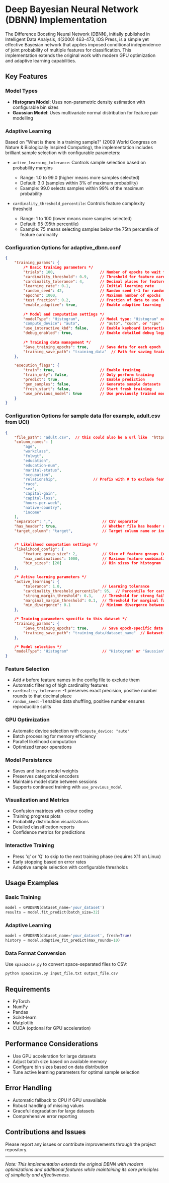 # Deep Bayesian Neural Network (DBNN) Implementation

The Difference Boosting Neural Network (DBNN), initially published in Intelligent Data Analysis, 4(2000) 463-473, IOS Press, is a simple yet effective Bayesian network that applies imposed conditional independence of joint probability of multiple features for classification. This implementation extends the original work with modern GPU optimization and adaptive learning capabilities.

## Key Features

### Model Types
- **Histogram Model**: Uses non-parametric density estimation with configurable bin sizes
- **Gaussian Model**: Uses multivariate normal distribution for feature pair modelling

### Adaptive Learning
Based on "What is there in a training sample?" (2009 World Congress on Nature & Biologically Inspired Computing), the implementation includes brilliant sample selection with configurable parameters:

- `active_learning_tolerance`: Controls sample selection based on probability margins
  - Range: 1.0 to 99.0 (higher means more samples selected)
  - Default: 3.0 (samples within 3% of maximum probability)
  - Example: 99.0 selects samples within 99% of the maximum probability

- `cardinality_threshold_percentile`: Controls feature complexity threshold
  - Range: 1 to 100 (lower means more samples selected)
  - Default: 95 (95th percentile)
  - Example: 75 means selecting samples below the 75th percentile of feature cardinality

### Configuration Options for adaptive_dbnn.conf

```json
{
    "training_params": {
        /* Basic training parameters */
        "trials": 100,                    // Number of epochs to wait for improvement
        "cardinality_threshold": 0.9,     // Threshold for feature cardinality filtering
        "cardinality_tolerance": 4,       // Decimal places for feature rounding
        "learning_rate": 0.1,             // Initial learning rate
        "random_seed": 42,                // Random seed (-1 for random shuffling)
        "epochs": 1000,                   // Maximum number of epochs
        "test_fraction": 0.2,             // Fraction of data to use for testing
        "enable_adaptive": true,          // Enable adaptive learning
        
        /* Model and computation settings */
        "modelType": "Histogram",         // Model type: "Histogram" or "Gaussian"
        "compute_device": "auto",         // "auto", "cuda", or "cpu"
        "use_interactive_kbd": false,     // Enable keyboard interaction
        "debug_enabled": true,            // Enable detailed debug logging
        
        /* Training data management */
        "Save_training_epochs": true,     // Save data for each epoch
        "training_save_path": "training_data"  // Path for saving training data
    },

    "execution_flags": {
        "train": true,                    // Enable training
        "train_only": false,              // Only perform training
        "predict": true,                  // Enable prediction
        "gen_samples": false,             // Generate sample datasets
        "fresh_start": false,             // Start fresh training
        "use_previous_model": true        // Use previously trained model if available
    }
}

```
### Configuration Options for sample data (for example, adult.csv from UCI)
```json
{
    "file_path": "adult.csv",  // this could also be a url like  "https://archive.ics.uci.edu/static/public/193/data.csv"
    "column_names": [
        "age",
        "workclass",
        "fnlwgt",
        "education",
        "education-num",
        "marital-status",
        "occupation",
        "relationship",                // Prefix with # to exclude feature
        "race",
        "sex",
        "capital-gain",
        "capital-loss",
        "hours-per-week",
        "native-country",
        "income"
    ],
    "separator": ",",                      // CSV separator
    "has_header": true,                    // Whether file has header row
    "target_column": "target",             // Target column name or index


    /* Likelihood computation settings */
    "likelihood_config": {
        "feature_group_size": 2,           // Size of feature groups (usually 2)
        "max_combinations": 1000,          // Maximum feature combinations
        "bin_sizes": [20]                  // Bin sizes for histogram
    },

    /* Active learning parameters */
    "active_learning": {
        "tolerance": 1.0,                  // Learning tolerance
        "cardinality_threshold_percentile": 95,  // Percentile for cardinality threshold
        "strong_margin_threshold": 0.3,    // Threshold for strong failures
        "marginal_margin_threshold": 0.1,  // Threshold for marginal failures
        "min_divergence": 0.1             // Minimum divergence between samples
    },

    /* Training parameters specific to this dataset */
    "training_params": {
        "Save_training_epochs": true,      // Save epoch-specific data
        "training_save_path": "training_data/dataset_name"  // Dataset-specific save path
    },

    /* Model selection */
    "modelType": "Histogram"               // "Histogram" or "Gaussian"
}

```
### Feature Selection
- Add `#` before feature names in the config file to exclude them
- Automatic filtering of high cardinality features
- `cardinality_tolerance`: -1 preserves exact precision, positive number rounds to that decimal place
- `random_seed`: -1 enables data shuffling, positive number ensures reproducible splits

### GPU Optimization
- Automatic device selection with `compute_device: "auto"`
- Batch processing for memory efficiency
- Parallel likelihood computation
- Optimized tensor operations

### Model Persistence
- Saves and loads model weights
- Preserves categorical encoders
- Maintains model state between sessions
- Supports continued training with `use_previous_model`

### Visualization and Metrics
- Confusion matrices with colour coding
- Training progress plots
- Probability distribution visualizations
- Detailed classification reports
- Confidence metrics for predictions

### Interactive Training
- Press 'q' or 'Q' to skip to the next training phase (requires X11 on Linux)
- Early stopping based on error rates
- Adaptive sample selection with configurable thresholds

## Usage Examples

### Basic Training
```python
model = GPUDBNN(dataset_name='your_dataset')
results = model.fit_predict(batch_size=32)
```

### Adaptive Learning
```python
model = GPUDBNN(dataset_name='your_dataset', fresh=True)
history = model.adaptive_fit_predict(max_rounds=10)
```

### Data Format Conversion
Use `space2csv.py` to convert space-separated files to CSV:
```python
python space2csv.py input_file.txt output_file.csv
```

## Requirements
- PyTorch
- NumPy
- Pandas
- Scikit-learn
- Matplotlib
- CUDA (optional for GPU acceleration)

## Performance Considerations
- Use GPU acceleration for large datasets
- Adjust batch size based on available memory
- Configure bin sizes based on data distribution
- Tune active learning parameters for optimal sample selection

## Error Handling
- Automatic fallback to CPU if GPU unavailable
- Robust handling of missing values
- Graceful degradation for large datasets
- Comprehensive error reporting

## Contributions and Issues
Please report any issues or contribute improvements through the project repository.

---
*Note: This implementation extends the original DBNN with modern optimizations and additional features while maintaining its core principles of simplicity and effectiveness.*
